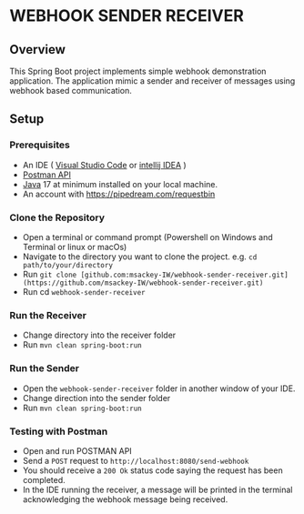 # WEBHOOK SENDER RECEIVER

## Overview
This Spring Boot project implements simple webhook demonstration application. The application mimic a sender and receiver of messages using webhook based communication.

## Setup
### Prerequisites
- An IDE ( [Visual Studio Code](https://code.visualstudio.com/download) or [intellij IDEA](https://www.jetbrains.com/idea/download/?source=google&medium=cpc&campaign=APAC_en_AU_IDEA_Branded&term=intellij+idea&content=602143185772&gclid=EAIaIQobChMI-f3uuYnegwMVwqRmAh0_ewXKEAAYASABEgImY_D_BwE&section=windows) )
- [Postman API](https://www.postman.com/downloads/)
- [Java](https://www.oracle.com/java/technologies/downloads/) 17 at minimum installed on your local machine.
- An account with https://pipedream.com/requestbin

### Clone the Repository
- Open a terminal or command prompt (Powershell on Windows and Terminal or linux or macOs)
- Navigate to the directory you want to clone the project. e.g. `cd path/to/your/directory`
- Run `git clone [github.com:msackey-IW/webhook-sender-receiver.git](https://github.com/msackey-IW/webhook-sender-receiver.git)`
- Run cd `webhook-sender-receiver`
### Run the Receiver
- Change directory into the receiver folder
- Run `mvn clean spring-boot:run`
### Run the Sender
- Open the `webhook-sender-receiver` folder in another window of your IDE.
- Change direction into the sender folder
- Run  `mvn clean spring-boot:run`

### Testing with Postman
- Open and run POSTMAN API
- Send a `POST` request to `http://localhost:8080/send-webhook`
- You should receive a `200 Ok` status code saying the request has been completed.
- In the IDE running the receiver, a message will be printed in the terminal acknowledging the webhook message being received.



 
